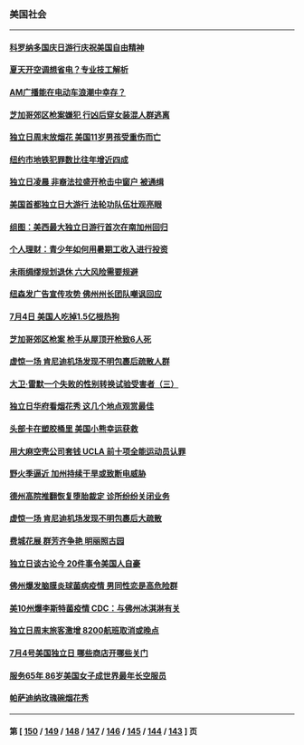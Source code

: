 ### 美国社会
---
#### [科罗纳多国庆日游行庆祝美国自由精神](../../pages/ncid1078160/n13774470.md) 
#### [夏天开空调想省电？专业技工解析](../../pages/ncid1078160/n13774456.md) 
#### [AM广播能在电动车浪潮中幸存？](../../pages/ncid1078160/n13774408.md) 
#### [芝加哥郊区枪案嫌犯 行凶后穿女装混人群逃离](../../pages/ncid1078160/n13774288.md) 
#### [独立日周末放烟花 美国11岁男孩受重伤而亡](../../pages/ncid1078160/n13773607.md) 
#### [纽约市地铁犯罪数比往年增近四成](../../pages/ncid1078160/n13773789.md) 
#### [独立日凌晨 非裔法拉盛开枪击中窗户 被通缉](../../pages/ncid1078160/n13773749.md) 
#### [美国首都独立日大游行 法轮功队伍壮观亮眼](../../pages/ncid1078160/n13773555.md) 
#### [组图：美西最大独立日游行首次在南加州回归](../../pages/ncid1078160/n13773708.md) 
#### [个人理财：青少年如何用暑期工收入进行投资](../../pages/ncid1078160/n13773615.md) 
#### [未雨绸缪规划退休 六大风险需要规避](../../pages/ncid1078160/n13773670.md) 
#### [纽森发广告宣传攻势 佛州州长团队嘲讽回应](../../pages/ncid1078160/n13773503.md) 
#### [7月4日 美国人吃掉1.5亿根热狗](../../pages/ncid1078160/n13773476.md) 
#### [芝加哥郊区枪案 枪手从屋顶开枪致6人死](../../pages/ncid1078160/n13773480.md) 
#### [虚惊一场 肯尼迪机场发现不明包裹后疏散人群](../../pages/ncid1078160/n13772986.md) 
#### [大卫·雷默一个失败的性别转换试验受害者（三）](../../pages/ncid1078160/n13773097.md) 
#### [独立日华府看烟花秀 这几个地点观赏最佳](../../pages/ncid1078160/n13772862.md) 
#### [头部卡在塑胶桶里 美国小熊幸运获救](../../pages/ncid1078160/n13772866.md) 
#### [用大麻空壳公司套钱 UCLA 前十项全能运动员认罪](../../pages/ncid1078160/n13772969.md) 
#### [野火季逼近 加州持续干旱或致断电威胁](../../pages/ncid1078160/n13772951.md) 
#### [德州高院推翻恢复堕胎裁定 诊所纷纷关闭业务](../../pages/ncid1078160/n13772819.md) 
#### [虚惊一场 肯尼迪机场发现不明包裹后大疏散](../../pages/ncid1078160/n13772811.md) 
#### [费城花展 群芳齐争艳 明丽照古园](../../pages/ncid1078160/n13772741.md) 
#### [独立日谈古论今 20件事令美国人自豪](../../pages/ncid1078160/n13772253.md) 
#### [佛州爆发脑膜炎球菌病疫情 男同性恋是高危险群](../../pages/ncid1078160/n13772687.md) 
#### [美10州爆李斯特菌疫情 CDC：与佛州冰淇淋有关](../../pages/ncid1078160/n13772415.md) 
#### [独立日周末旅客激增 8200航班取消或晚点](../../pages/ncid1078160/n13772205.md) 
#### [7月4号美国独立日 哪些商店开哪些关门](../../pages/ncid1078160/n13772227.md) 
#### [服务65年 86岁美国女子成世界最年长空服员](../../pages/ncid1078160/n13771989.md) 
#### [帕萨迪纳玫瑰碗烟花秀](../../pages/ncid1078160/n13771971.md) 

---
#### 第 [ [150](./150.md) / [149](./149.md) / [148](./148.md) / [147](./147.md) / [146](./146.md) / [145](./145.md) / [144](./144.md) / [143](./143.md) ] 页
